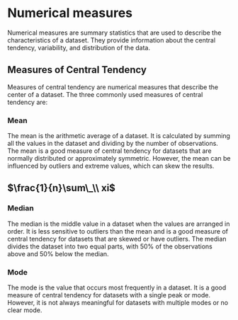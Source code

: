# Numerical measures

Numerical measures are summary statistics that are used to describe the
characteristics of a dataset. They provide information about the central
tendency, variability, and distribution of the data.

## Measures of Central Tendency

Measures of central tendency are numerical measures that describe the
center of a dataset. The three commonly used measures of central
tendency are:

### Mean

The mean is the arithmetic average of a dataset. It is calculated by
summing all the values in the dataset and dividing by the number of
observations. The mean is a good measure of central tendency for
datasets that are normally distributed or approximately symmetric.
However, the mean can be influenced by outliers and extreme values,
which can skew the results.

## $\frac{1}{n}\sum\_\\ xi$

### Median

The median is the middle value in a dataset when the values are arranged
in order. It is less sensitive to outliers than the mean and is a good
measure of central tendency for datasets that are skewed or have
outliers. The median divides the dataset into two equal parts, with 50%
of the observations above and 50% below the median.

### Mode

The mode is the value that occurs most frequently in a dataset. It is a
good measure of central tendency for datasets with a single peak or
mode. However, it is not always meaningful for datasets with multiple
modes or no clear mode.
